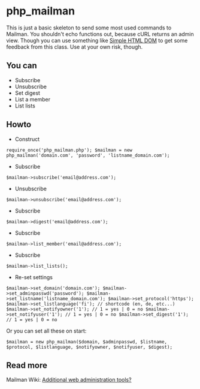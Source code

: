  php_mailman
===========

This is just a basic skeleton to send some most used commands to Mailman.
You shouldn't echo functions out, because cURL returns an admin view.
Though you can use something like [Simple HTML DOM](http://simplehtmldom.sourceforge.net/) 
to get some feedback from this class. Use at your own risk, though.


## You can

* Subscribe
* Unsubscribe
* Set digest
* List a member
* List lists
 

## Howto

* Construct

`require_once('php_mailman.php');
$mailman = new php_mailman('domain.com', 'password', 'listname_domain.com');`


* Subscribe

`$mailman->subscribe('email@address.com');`


* Unsubscribe

`$mailman->unsubscribe('email@address.com');`


* Subscribe

`$mailman->digest('email@address.com');`


* Subscribe

`$mailman->list_member('email@address.com');`


* Subscribe

`$mailman->list_lists();`


* Re-set settings

`$mailman->set_domain('domain.com');
$mailman->set_adminpasswd('password');
$mailman->set_listname('listname_domain.com');
$mailman->set_protocol('https');
$mailman->set_listlanguage('fi'); // shortcode (en, de, etc...)
$mailman->set_notifyowner('1'); // 1 = yes | 0 = no
$mailman->set_notifyuser('1'); // 1 = yes | 0 = no
$mailman->set_digest('1'); // 1 = yes | 0 = no`

Or you can set all these on start:

`$mailman = new php_mailman($domain, $adminpasswd, $listname, $protocol, $listlanguage, $notifyowner, $notifyuser, $digest);`


## Read more

Mailman Wiki: [Additional web administration tools?](http://wiki.list.org/pages/viewpage.action?pageId=4030567)
